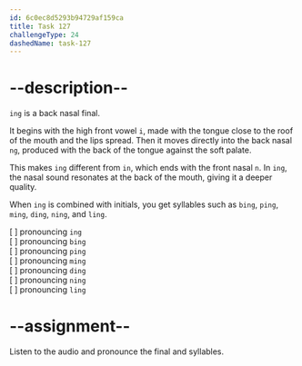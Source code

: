 ```yaml
---
id: 6c0ec8d5293b94729af159ca
title: Task 127
challengeType: 24
dashedName: task-127
---
```


<!--SPEAKING-->

<!-- (Audio) A: ing, bing, ping, ming, ding, ning, ling -->

# --description--

`ing` is a back nasal final.  

It begins with the high front vowel `i`, made with the tongue close to the roof of the mouth and the lips spread. Then it moves directly into the back nasal `ng`, produced with the back of the tongue against the soft palate.  

This makes `ing` different from `in`, which ends with the front nasal `n`. In `ing`, the nasal sound resonates at the back of the mouth, giving it a deeper quality.  

When `ing` is combined with initials, you get syllables such as `bing`, `ping`, `ming`, `ding`, `ning`, and `ling`.

[ ] pronouncing `ing`  
[ ] pronouncing `bing`  
[ ] pronouncing `ping`  
[ ] pronouncing `ming`  
[ ] pronouncing `ding`  
[ ] pronouncing `ning`  
[ ] pronouncing `ling`

# --assignment--

Listen to the audio and pronounce the final and syllables.
